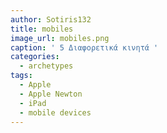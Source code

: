 ```yaml
---
author: Sotiris132
title: mobiles
image_url: mobiles.png
caption: ' 5 Διαφορετικά κινητά '
categories:
  - archetypes
tags:
  - Apple
  - Apple Newton
  - iPad
  - mobile devices
---
```

